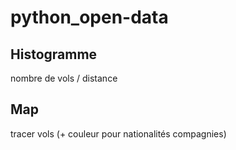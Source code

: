 # python_open-data

## Histogramme

nombre de vols / distance

## Map

tracer vols (+ couleur pour nationalités compagnies)
